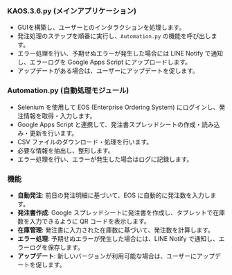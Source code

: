 ### KAOS.3.6.py (メインアプリケーション)

- GUIを構築し、ユーザーとのインタラクションを処理します。
- 発注処理のステップを順番に実行し、`Automation.py` の機能を呼び出します。
- エラー処理を行い、予期せぬエラーが発生した場合には LINE Notify で通知し、エラーログを Google Apps Script にアップロードします。
- アップデートがある場合は、ユーザーにアップデートを促します。

### Automation.py (自動処理モジュール)

- Selenium を使用して EOS (Enterprise Ordering System) にログインし、発注情報を取得・入力します。
- Google Apps Script と連携して、発注書スプレッドシートの作成・読み込み・更新を行います。
- CSV ファイルのダウンロード・処理を行います。
- 必要な情報を抽出し、整形します。
- エラー処理を行い、エラーが発生した場合はログに記録します。

### 機能

- **自動発注**: 前日の発注明細に基づいて、EOS に自動的に発注数を入力します。
- **発注書作成**: Google スプレッドシートに発注書を作成し、タブレットで在庫数を入力できるように QR コードを表示します。
- **在庫管理**: 発注書に入力された在庫数に基づいて、発注数を計算します。
- **エラー処理**: 予期せぬエラーが発生した場合には、LINE Notify で通知し、エラーログを保存します。
- **アップデート**: 新しいバージョンが利用可能な場合は、ユーザーにアップデートを促します。
